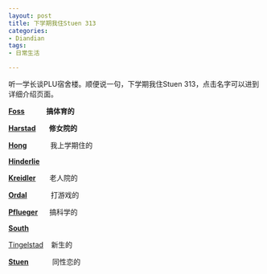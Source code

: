 ```yaml
---
layout: post
title: 下学期我住Stuen 313
categories:
- Diandian
tags:
- 日常生活

---
```

<p>听一学长谈PLU宿舍楼。顺便说一句，下学期我住Stuen 313，点击名字可以进到详细介绍页面。</p>
<p><strong><a href="http://www.plu.edu/residential-life/misc/Residence%20Halls/Foss-Hall.php">Foss</a>&nbsp;&nbsp; &nbsp; &nbsp; &nbsp; &nbsp; &nbsp;&nbsp;搞体育的&nbsp;</strong></p>
<p><strong><a href="http://www.plu.edu/residential-life/misc/Residence%20Halls/Harstad-Hall.php">Harstad</a>&nbsp;&nbsp; &nbsp; &nbsp; &nbsp;修女院的</strong></p>
<p><strong><a href="http://www.plu.edu/residential-life/misc/Residence%20Halls/Hong-International-Hall.php">Hong</a>&nbsp;</strong>&nbsp;&nbsp; &nbsp; &nbsp; &nbsp; &nbsp; 我上学期住的</p>
<p><a href="http://www.plu.edu/residential-life/misc/Residence%20Halls/Hinderlie-Hall.php"><strong>Hinderlie</strong></a>&nbsp;&nbsp;&nbsp;&nbsp;&nbsp;&nbsp;&nbsp;&nbsp;&nbsp;&nbsp;</p>
<p><strong><a href="http://www.plu.edu/residential-life/misc/Residence%20Halls/Kreidler-Hall.php">Kreidler</a></strong>&nbsp;&nbsp; &nbsp; &nbsp;&nbsp;老人院的 &nbsp; &nbsp; &nbsp; &nbsp;&nbsp;</p>
<p><a href="http://www.plu.edu/residential-life/misc/Residence%20Halls/Ordal-Hall.php"><strong>Ordal</strong></a>&nbsp;&nbsp; &nbsp; &nbsp;&nbsp;&nbsp;&nbsp; &nbsp; 打游戏的&nbsp;&nbsp;&nbsp;&nbsp;&nbsp;&nbsp;&nbsp;&nbsp;&nbsp;&nbsp;&nbsp;</p>
<p><strong><a href="http://www.plu.edu/residential-life/misc/Residence%20Halls/Pflueger-Hall.php">Pflueger</a>&nbsp;&nbsp; &nbsp; &nbsp;&nbsp;</strong>搞科学的 &nbsp; &nbsp;&nbsp;</p>
<p><strong><a href="http://www.plu.edu/residential-life/misc/Residence%20Halls/South-Hall.php">South</a>&nbsp;</strong>&nbsp;&nbsp;&nbsp;&nbsp;&nbsp;</p>
<p><a href="http://www.plu.edu/residential-life/misc/Residence%20Halls/Tingelstad-Hall.php">Tingelstad</a>&nbsp;&nbsp;&nbsp;&nbsp;新生的&nbsp;&nbsp;&nbsp;&nbsp; &nbsp;&nbsp; &nbsp;&nbsp;&nbsp;&nbsp;&nbsp;&nbsp;&nbsp;&nbsp;&nbsp;&nbsp;&nbsp;&nbsp;</p>
<p><a href="http://www.plu.edu/residential-life/misc/Residence%20Halls/Stuen-Hall.php"><strong>Stuen</strong></a>&nbsp;&nbsp; &nbsp; &nbsp; &nbsp; &nbsp; &nbsp;同性恋的&nbsp;&nbsp;&nbsp;&nbsp;&nbsp;&nbsp; &nbsp; &nbsp;</p>
<p></p>